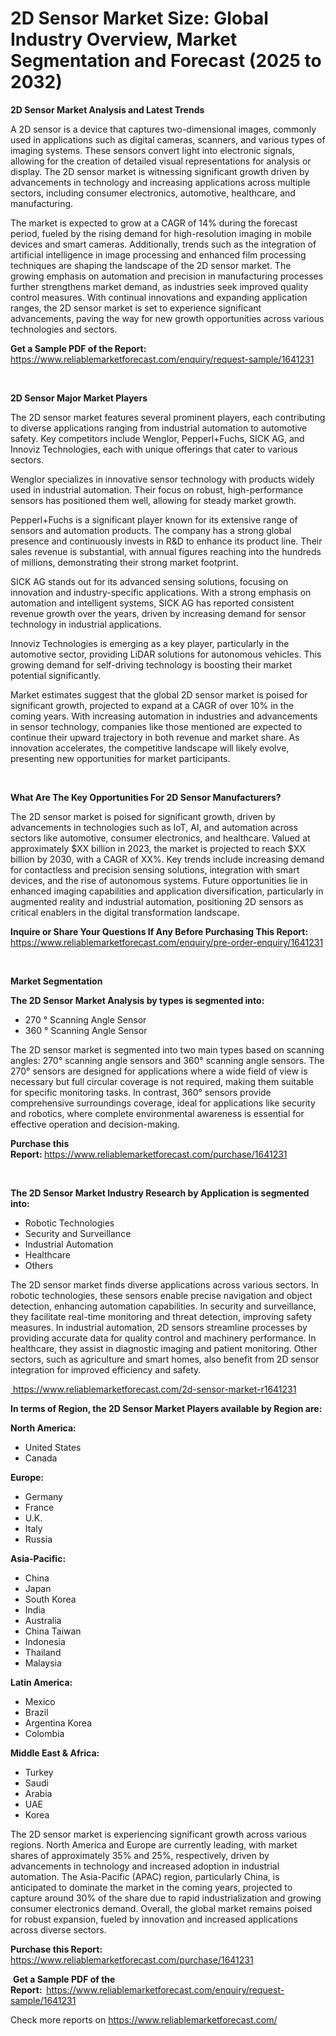 <p><h1>2D Sensor Market Size: Global Industry Overview, Market Segmentation and Forecast (2025 to 2032)</h1></p><p><strong>2D Sensor Market Analysis and Latest Trends</strong></p>
<p><p>A 2D sensor is a device that captures two-dimensional images, commonly used in applications such as digital cameras, scanners, and various types of imaging systems. These sensors convert light into electronic signals, allowing for the creation of detailed visual representations for analysis or display. The 2D sensor market is witnessing significant growth driven by advancements in technology and increasing applications across multiple sectors, including consumer electronics, automotive, healthcare, and manufacturing.</p><p>The market is expected to grow at a CAGR of 14% during the forecast period, fueled by the rising demand for high-resolution imaging in mobile devices and smart cameras. Additionally, trends such as the integration of artificial intelligence in image processing and enhanced film processing techniques are shaping the landscape of the 2D sensor market. The growing emphasis on automation and precision in manufacturing processes further strengthens market demand, as industries seek improved quality control measures. With continual innovations and expanding application ranges, the 2D sensor market is set to experience significant advancements, paving the way for new growth opportunities across various technologies and sectors.</p></p>
<p><strong>Get a Sample PDF of the Report:&nbsp;</strong> <a href="https://www.reliablemarketforecast.com/enquiry/request-sample/1641231?utm_campaign=2479&utm_medium=2&utm_source=Github&utm_content=ia&utm_term=11022025&utm_id=2d-sensor">https://www.reliablemarketforecast.com/enquiry/request-sample/1641231</a></p>
<p>&nbsp;</p>
<p><strong>2D Sensor Major Market Players</strong></p>
<p><p>The 2D sensor market features several prominent players, each contributing to diverse applications ranging from industrial automation to automotive safety. Key competitors include Wenglor, Pepperl+Fuchs, SICK AG, and Innoviz Technologies, each with unique offerings that cater to various sectors.</p><p>Wenglor specializes in innovative sensor technology with products widely used in industrial automation. Their focus on robust, high-performance sensors has positioned them well, allowing for steady market growth.</p><p>Pepperl+Fuchs is a significant player known for its extensive range of sensors and automation products. The company has a strong global presence and continuously invests in R&D to enhance its product line. Their sales revenue is substantial, with annual figures reaching into the hundreds of millions, demonstrating their strong market footprint.</p><p>SICK AG stands out for its advanced sensing solutions, focusing on innovation and industry-specific applications. With a strong emphasis on automation and intelligent systems, SICK AG has reported consistent revenue growth over the years, driven by increasing demand for sensor technology in industrial applications.</p><p>Innoviz Technologies is emerging as a key player, particularly in the automotive sector, providing LiDAR solutions for autonomous vehicles. This growing demand for self-driving technology is boosting their market potential significantly.</p><p>Market estimates suggest that the global 2D sensor market is poised for significant growth, projected to expand at a CAGR of over 10% in the coming years. With increasing automation in industries and advancements in sensor technology, companies like those mentioned are expected to continue their upward trajectory in both revenue and market share. As innovation accelerates, the competitive landscape will likely evolve, presenting new opportunities for market participants.</p></p>
<p>&nbsp;</p>
<p><strong>What Are The Key Opportunities For 2D Sensor Manufacturers?</strong></p>
<p><p>The 2D sensor market is poised for significant growth, driven by advancements in technologies such as IoT, AI, and automation across sectors like automotive, consumer electronics, and healthcare. Valued at approximately $XX billion in 2023, the market is projected to reach $XX billion by 2030, with a CAGR of XX%. Key trends include increasing demand for contactless and precision sensing solutions, integration with smart devices, and the rise of autonomous systems. Future opportunities lie in enhanced imaging capabilities and application diversification, particularly in augmented reality and industrial automation, positioning 2D sensors as critical enablers in the digital transformation landscape.</p></p>
<p><strong>Inquire or Share Your Questions If Any Before Purchasing This Report:</strong> <a href="https://www.reliablemarketforecast.com/enquiry/pre-order-enquiry/1641231?utm_campaign=2479&utm_medium=2&utm_source=Github&utm_content=ia&utm_term=11022025&utm_id=2d-sensor">https://www.reliablemarketforecast.com/enquiry/pre-order-enquiry/1641231</a></p>
<p>&nbsp;</p>
<p><strong>Market Segmentation</strong></p>
<p><strong>The 2D Sensor Market Analysis by types is segmented into:</strong></p>
<p><ul><li>270 ° Scanning Angle Sensor</li><li>360 ° Scanning Angle Sensor</li></ul></p>
<p><p>The 2D sensor market is segmented into two main types based on scanning angles: 270° scanning angle sensors and 360° scanning angle sensors. The 270° sensors are designed for applications where a wide field of view is necessary but full circular coverage is not required, making them suitable for specific monitoring tasks. In contrast, 360° sensors provide comprehensive surroundings coverage, ideal for applications like security and robotics, where complete environmental awareness is essential for effective operation and decision-making.</p></p>
<p><strong>Purchase this Report:&nbsp;</strong><a href="https://www.reliablemarketforecast.com/purchase/1641231?utm_campaign=2479&utm_medium=2&utm_source=Github&utm_content=ia&utm_term=11022025&utm_id=2d-sensor">https://www.reliablemarketforecast.com/purchase/1641231</a></p>
<p>&nbsp;</p>
<p><strong>The 2D Sensor Market Industry Research by Application is segmented into:</strong></p>
<p><ul><li>Robotic Technologies</li><li>Security and Surveillance</li><li>Industrial Automation</li><li>Healthcare</li><li>Others</li></ul></p>
<p><p>The 2D sensor market finds diverse applications across various sectors. In robotic technologies, these sensors enable precise navigation and object detection, enhancing automation capabilities. In security and surveillance, they facilitate real-time monitoring and threat detection, improving safety measures. In industrial automation, 2D sensors streamline processes by providing accurate data for quality control and machinery performance. In healthcare, they assist in diagnostic imaging and patient monitoring. Other sectors, such as agriculture and smart homes, also benefit from 2D sensor integration for improved efficiency and safety.</p></p>
<p><a href="https://www.reliablemarketforecast.com/2d-sensor-market-r1641231?utm_campaign=2479&utm_medium=2&utm_source=Github&utm_content=ia&utm_term=11022025&utm_id=2d-sensor">&nbsp;https://www.reliablemarketforecast.com/2d-sensor-market-r1641231</a></p>
<p><strong>In terms of Region, the 2D Sensor Market Players available by Region are:</strong></p>
<p>
    <p> <strong> North America: </strong>
        <ul>
            <li>United States</li>
            <li>Canada</li>
        </ul>
        </p> 
    <p> <strong> Europe: </strong>
        <ul>
            <li>Germany</li>
            <li>France</li>
            <li>U.K.</li>
            <li>Italy</li>
            <li>Russia</li>
        </ul>
        </p> 
    <p> <strong> Asia-Pacific: </strong>
        <ul>
            <li>China</li>
            <li>Japan</li>
            <li>South Korea</li>
            <li>India</li>
            <li>Australia</li>
            <li>China Taiwan</li>
            <li>Indonesia</li>
            <li>Thailand</li>
            <li>Malaysia</li>
        </ul>
        </p> 
    <p> <strong> Latin America: </strong>
        <ul>
            <li>Mexico</li>
            <li>Brazil</li>
            <li>Argentina Korea</li>
            <li>Colombia</li>
        </ul>
        </p> 
    <p> <strong> Middle East & Africa: </strong>
        <ul>
            <li>Turkey</li>
            <li>Saudi</li>
            <li>Arabia</li>
            <li>UAE</li>
            <li>Korea</li>
        </ul>
    </p>
    </p>
<p><p>The 2D sensor market is experiencing significant growth across various regions. North America and Europe are currently leading, with market shares of approximately 35% and 25%, respectively, driven by advancements in technology and increased adoption in industrial automation. The Asia-Pacific (APAC) region, particularly China, is anticipated to dominate the market in the coming years, projected to capture around 30% of the share due to rapid industrialization and growing consumer electronics demand. Overall, the global market remains poised for robust expansion, fueled by innovation and increased applications across diverse sectors.</p></p>
<p><strong>Purchase this Report: </strong><a href="https://www.reliablemarketforecast.com/purchase/1641231?utm_campaign=2479&utm_medium=2&utm_source=Github&utm_content=ia&utm_term=11022025&utm_id=2d-sensor">https://www.reliablemarketforecast.com/purchase/1641231</a></p>
<p>&nbsp;<strong>Get a Sample PDF of the Report:&nbsp;&nbsp;</strong><a href="https://www.reliablemarketforecast.com/enquiry/request-sample/1641231?utm_campaign=2479&utm_medium=2&utm_source=Github&utm_content=ia&utm_term=11022025&utm_id=2d-sensor">https://www.reliablemarketforecast.com/enquiry/request-sample/1641231</a></p>
<p><strong></strong></p>
<p>Check more reports on <a href="https://www.reliablemarketforecast.com/?utm_campaign=2479&utm_medium=2&utm_source=Github&utm_content=ia&utm_term=11022025&utm_id=2d-sensor">https://www.reliablemarketforecast.com/</a></p>